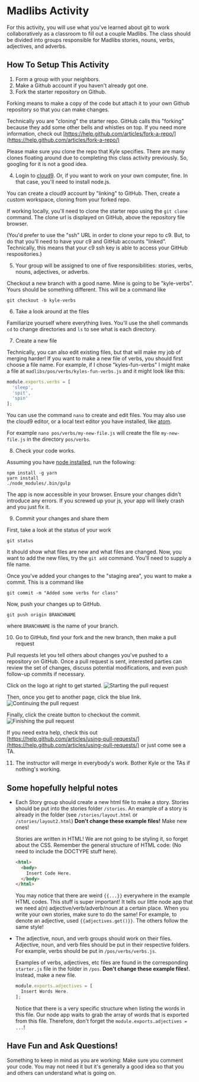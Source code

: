 # Madlibs Activity
For this activity, you will use what you've learned about git to work collaboratively as a classroom to fill out a couple Madlibs. The class should be divided into groups responsible for Madlibs stories, nouns, verbs, adjectives, and adverbs.

## How To Setup This Activity

1. Form a group with your neighbors.
2. Make a Github account if you haven't already got one.
3. Fork the starter repository on Github.

  Forking means to make a copy of the code but attach it to your own Github repository so that you can make changes.

  Technically you are "cloning" the starter repo. GitHub calls this "forking" because they add some other
  bells and whistles on top. If you need more information, check out [https://help.github.com/articles/fork-a-repo/](https://help.github.com/articles/fork-a-repo/)

  Please make sure you clone the repo that Kyle specifies. There are many clones floating around
  due to completing this class activity previously. So, googling for it is not a good idea.

4. Login to [cloud9](https://c9.io/).  Or, if you want to work on your own computer, fine. In that case,
  you'll need to install node.js.

  You can create a cloud9 account by "linking" to GitHub.  Then, create a custom workspace, cloning from your forked repo.

  If working locally, you'll need to clone
  the starter repo using the `git clone`
  command. The clone url is displayed on GitHub, above the repository file browser.

  (You'd prefer to use the "ssh" URL in order to clone your repo to c9. But, to do
  that you'll need to have your c9 and GitHub accounts "linked". Technically,
  this means that your
  c9 ssh key is able to access your GitHub respositories.)

5. Your group will be assigned to one of five responsibilities:
  stories, verbs, nouns, adjectives, or adverbs.

  Checkout a new branch with a good name. Mine is going to be "kyle-verbs". Yours should
  be something different. This will be a command like
  ```
  git checkout -b kyle-verbs
  ```


6. Take a look around at the files

  Familiarize yourself where everything lives. You'll use the shell commands `cd` to change
  directories and `ls` to see what is each directory.

7. Create a new file

  Technically, you can also edit existing files, but that will make my job of merging harder!
  If you want to make a new file of verbs, you should first choose a file name. For example,
  if I chose "kyles-fun-verbs" I might make a file at
  `madlibs/pos/verbs/kyles-fun-verbs.js` and it might look like this:

  ```javascript
  module.exports.verbs = [
    'sleep',
    'spit',
    'spin'
  ];
  ```

  You can use the command `nano` to create and edit files.  You may also use the cloud9 editor, or a local text editor you have installed, like [atom](https://atom.io/).

  For example `nano pos/verbs/my-new-file.js` will create the file `my-new-file.js` in the directory `pos/verbs`.

8. Check your code works.

  Assuming you have [node installed](https://nodejs.org/en/), run the following:

  ```
  npm install -g yarn
  yarn install
  ./node_modules/.bin/gulp
  ```

  The app is now accessible in your browser.  Ensure
  your changes didn't introduce any errors. If you screwed up your js, your app will
  likely crash and you just fix it.

9. Commit your changes and share them

  First, take a look at the status of your work

  ```
  git status
  ```

  It should show what files are new and what files are changed. Now, you want
  to add the new files, try the `git add` command. You'll need to supply a file name.

  Once you've added your changes to the "staging area", you want to make a commit. This
  is a command like

  ```
  git commit -m "Added some verbs for class"
  ```

  Now, push your changes up to GitHub.

  ```
  git push origin BRANCHNAME
  ```

  where `BRANCHNAME` is the name of your branch.

10. Go to GitHub, find your fork and the new branch, then make a pull request

  Pull requests let you tell others about changes you've pushed to a repository on GitHub. Once a pull request is sent, interested parties can review the set of changes, discuss potential modifications, and even push follow-up commits if necessary.

  Click on the logo at right to get started.
  ![Starting the pull request](https://github.com/yale-cpsc-213/madlibs/blob/master/images/pull.png)

  Then, once you get to another page, click the blue link.
  ![Continuing the pull request](https://github.com/yale-cpsc-213/madlibs/blob/master/images/pull2.png)

  Finally, click the create button to checkout the commit.
  ![Finishing the pull request](https://github.com/yale-cpsc-213/madlibs/blob/master/images/pull3.png)

  If you need extra help, check this out [https://help.github.com/articles/using-pull-requests/](https://help.github.com/articles/using-pull-requests/) or just come see a TA.

11. The instructor will merge in everybody's work. Bother Kyle or the TAs if nothing's working.

## Some hopefully helpful notes

* Each Story group should create a new html file to make a story. Stories should be put into the stories folder `/stories`. An example of a story is already in the folder (see `/stories/layout.html` or `/stories/layout2.html`) **Don't change these example files!** Make new ones!

  Stories are written in HTML! We are not going to be styling it, so forget about the CSS. Remember the general structure of HTML code: (No need to include the DOCTYPE stuff here).

    ```html
    <html>
      <body>
        Insert Code Here.
      </body>
    </html>
    ```
  You may notice that there are weird `{{...}}` everywhere in the example HTML codes. This stuff is super important! It tells our little node app that we need a(n) adjective/verb/adverb/noun at a certain place. When you write your own stories, make sure to do the same! For example, to denote an adjective, used `{{adjectives.get()}}`. The others follow the same style!

* The adjective, noun, and verb groups should work on their files. Adjective, noun, and verb files should be put in their respective folders. For example, verbs should be put in `/pos/verbs/verbs.js`.

  Examples of verbs, adjectives, etc files are found in the corresponding `starter.js` file in the folder in `/pos`. **Don't change these example files!.** Instead, make a new file.

    ```javascript
    module.exports.adjectives = [
      Insert Words Here.
    ];
    ```
  Notice that there is a very specific structure when listing the words in this file. Our node app waits to grab the array of words that is exported from this file. Therefore, don't forget the `module.exports.adjectives = ...`!

## Have Fun and Ask Questions!

Something to keep in mind as you are working: Make sure you comment your code. You may not need it but it's generally a good idea so that you and others can understand what is going on.
